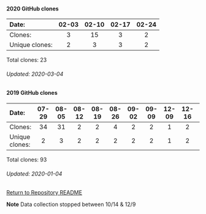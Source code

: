 #### 2020 GitHub clones
Date:             |     02-03  |    02-10 |  02-17  |  02-24
|:---    |:---:   |:---:  |:---:  |:---:
Clones:           |     3      |    15    |  3      |  2
Unique   clones:  |    2       |    3     |      3  |      2

Total clones: 23
###### Updated: 2020-03-04

#### 2019 GitHub clones
Date:		    |        07-29   |       08-05   |       08-12   |       08-19   |       08-26   |       09-02  |  09-09  |  12-09  |  12-16  |  12-23  |  12-30
|:---    |:---:   |:---:  |:---:  |:---:  |:---:  |:---:  |:---:  |:---:  |:---:  |:---:  |:---:
Clones:		  |        34      |       31      |       2       |       2       |       4       |       2      |  2      |  1      |  2      |  9      |  4
Unique   clones:  |       2       |       3       |       2       |       2       |       2       |      2  |      2  |      1  |      2  |      8  |      2

Total clones: 93
###### Updated: 2020-01-04

[Return to Repository README](https://github.com/BradleyA/Linux-admin/blob/master/README.md#traffic)

**Note**  Data collection stopped between 10/14 & 12/9
